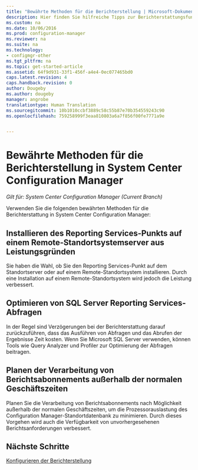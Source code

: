 ```yaml
---
title: "Bewährte Methoden für die Berichterstellung | Microsoft-Dokumentation"
description: Hier finden Sie hilfreiche Tipps zur Berichterstattungsfunktion von System Center Configuration Manager.
ms.custom: na
ms.date: 10/06/2016
ms.prod: configuration-manager
ms.reviewer: na
ms.suite: na
ms.technology:
- configmgr-other
ms.tgt_pltfrm: na
ms.topic: get-started-article
ms.assetid: 64f9d931-33f1-456f-a4e4-0ec077465bd0
caps.latest.revision: 4
caps.handback.revision: 0
author: Dougeby
ms.author: dougeby
manager: angrobe
translationtype: Human Translation
ms.sourcegitcommit: 10b1010ccbf3889c58c55b87e70b354559243c90
ms.openlocfilehash: 759258999f3eaa810803a6a7f856f00fe7771a9e


---
```

# <a name="best-practices-for-reporting-in-system-center-configuration-manager"></a>Bewährte Methoden für die Berichterstellung in System Center Configuration Manager

*Gilt für: System Center Configuration Manager (Current Branch)*

Verwenden Sie die folgenden bewährten Methoden für die Berichterstattung in System Center Configuration Manager:  

## <a name="for-best-performance-install-the-reporting-services-point-on-a-remote-site-system-server"></a>Installieren des Reporting Services-Punkts auf einem Remote-Standortsystemserver aus Leistungsgründen  
 Sie haben die Wahl, ob Sie den Reporting Services-Punkt auf dem Standortserver oder auf einem Remote-Standortsystem installieren. Durch eine Installation auf einem Remote-Standortsystem wird jedoch die Leistung verbessert.  

## <a name="optimize-sql-server-reporting-services-queries"></a>Optimieren von SQL Server Reporting Services-Abfragen  
 In der Regel sind Verzögerungen bei der Berichterstattung darauf zurückzuführen, dass das Ausführen von Abfragen und das Abrufen der Ergebnisse Zeit kosten. Wenn Sie Microsoft SQL Server verwenden, können Tools wie Query Analyzer und Profiler zur Optimierung der Abfragen beitragen.  

## <a name="schedule-report-subscription-processing-to-run-outside-standard-office-hours"></a>Planen der Verarbeitung von Berichtsabonnements außerhalb der normalen Geschäftszeiten  
 Planen Sie die Verarbeitung von Berichtsabonnements nach Möglichkeit außerhalb der normalen Geschäftszeiten, um die Prozessorauslastung des Configuration Manager-Standortdatenbank zu minimieren. Durch dieses Vorgehen wird auch die Verfügbarkeit von unvorhergesehenen Berichtsanforderungen verbessert.  

## <a name="next-steps"></a>Nächste Schritte
[Konfigurieren der Berichterstellung](configuring-reporting.md)



<!--HONumber=Dec16_HO3-->


